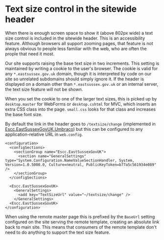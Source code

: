 # Text size control in the sitewide header

When there is enough screen space to show it (above 802px wide) a text size control is included in the sitewide header. This is an accessibility feature. Although browsers all support zooming pages, that feature is not always obvious to people less familiar with the web, who are often the prople that need it most.

Our site supports raising the base text size in two increments. This setting is maintained by writing a cookie to the user's browser. The cookie is valid for any `*.eastsussex.gov.uk` domain, though it is interpreted by code on our site so unrelated subdomains should simply ignore it. If the header is displayed on a domain other than `*.eastsussex.gov.uk` or an internal server, the text size feature will not be shown.

When you set the cookie to one of the larger text sizes, this is picked up by `desktop.master` for WebForms or `desktop.cshtml` for MVC, which inserts an extra CSS class into the page. `small.css` looks for that class and increases the base font size.

By default the link in the header goes to `/textsize/change` (implemented in [Escc.EastSussexGovUK.Umbraco](https://github.com/east-sussex-county-council/Escc.EastSussexGovUK.Umbraco)) but this can be configured to any application-relative URL in `web.config`. 

	<configuration>
	  <configSections>
	    <sectionGroup name="Escc.EastSussexGovUK">
	      <section name="GeneralSettings" type="System.Configuration.NameValueSectionHandler, System, Version=1.0.5000.0, Culture=neutral, PublicKeyToken=b77a5c561934e089" />
        </sectionGroup>
	  </configSections>

      <Escc.EastSussexGovUK>
        <GeneralSettings>
          <add key="TextSizeUrl" value="~/textsize/change" />
        </GeneralSettings>
      <Escc.EastSussexGovUK>
	</configuration>

When using the remote master page this is prefixed by the `BaseUrl` setting configured on the site serving the remote template, creating an absolute link back to main site. This means that consumers of the remote template don't need to do anything to support the text size feature. 
